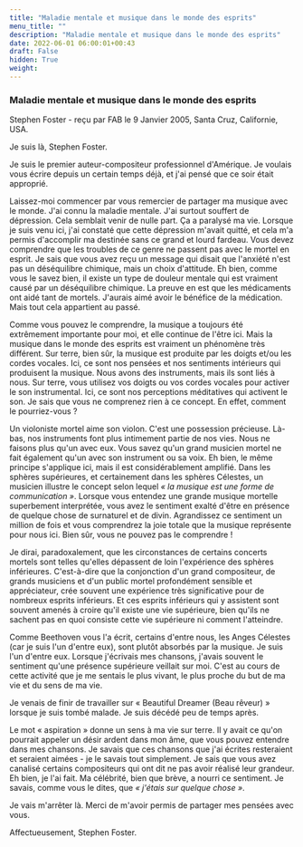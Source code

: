 ```yaml
---
title: "Maladie mentale et musique dans le monde des esprits"
menu_title: ""
description: "Maladie mentale et musique dans le monde des esprits"
date: 2022-06-01 06:00:01+00:43
draft: False
hidden: True
weight:
---
```

### Maladie mentale et musique dans le monde des esprits

Stephen Foster - reçu par FAB le 9 Janvier 2005, Santa Cruz, Californie, USA.

Je suis là, Stephen Foster.

Je suis le premier auteur-compositeur professionnel d'Amérique. Je voulais vous écrire depuis un certain temps déjà, et j'ai pensé que ce soir était approprié.

Laissez-moi commencer par vous remercier de partager ma musique avec le monde. J'ai connu la maladie mentale. J'ai surtout souffert de dépression. Cela semblait venir de nulle part. Ça a paralysé ma vie. Lorsque je suis venu ici, j'ai constaté que cette dépression m'avait quitté, et cela m'a permis d'accomplir ma destinée sans ce grand et lourd fardeau. Vous devez comprendre que les troubles de ce genre ne passent pas avec le mortel en esprit. Je sais que vous avez reçu un message qui disait que l'anxiété n'est pas un déséquilibre chimique, mais un choix d'attitude. Eh bien, comme vous le savez bien, il existe un type de douleur mentale qui est vraiment causé par un déséquilibre chimique. La preuve en est que les médicaments ont aidé tant de mortels. J'aurais aimé avoir le bénéfice de la médication. Mais tout cela appartient au passé.

Comme vous pouvez le comprendre, la musique a toujours été extrêmement importante pour moi, et elle continue de l'être ici. Mais la musique dans le monde des esprits est vraiment un phénomène très différent. Sur terre, bien sûr, la musique est produite par les doigts et/ou les cordes vocales. Ici, ce sont nos pensées et nos sentiments intérieurs qui produisent la musique. Nous avons des instruments, mais ils sont liés à nous. Sur terre, vous utilisez vos doigts ou vos cordes vocales pour activer le son instrumental. Ici, ce sont nos perceptions méditatives qui activent le son. Je sais que vous ne comprenez rien à ce concept. En effet, comment le pourriez-vous ?

Un violoniste mortel aime son violon. C'est une possession précieuse. Là-bas, nos instruments font plus intimement partie de nos vies. Nous ne faisons plus qu'un avec eux. Vous savez qu'un grand musicien mortel ne fait également qu'un avec son instrument ou sa voix. Eh bien, le même principe s'applique ici, mais il est considérablement amplifié. Dans les sphères supérieures, et certainement dans les sphères Célestes, un musicien illustre le concept selon lequel *« la musique est une forme de communication »*. Lorsque vous entendez une grande musique mortelle superbement interprétée, vous avez le sentiment exalté d'être en présence de quelque chose de surnaturel et de divin. Agrandissez ce sentiment un million de fois et vous comprendrez la joie totale que la musique représente pour nous ici. Bien sûr, vous ne pouvez pas le comprendre !

Je dirai, paradoxalement, que les circonstances de certains concerts mortels sont telles qu'elles dépassent de loin l'expérience des sphères inférieures. C'est-à-dire que la conjonction d'un grand compositeur, de grands musiciens et d'un public mortel profondément sensible et appréciateur, crée souvent une expérience très significative pour de nombreux esprits inférieurs. Et ces esprits inférieurs qui y assistent sont souvent amenés à croire qu'il existe une vie supérieure, bien qu'ils ne sachent pas en quoi consiste cette vie supérieure ni comment l'atteindre.

Comme Beethoven vous l'a écrit, certains d'entre nous, les Anges Célestes (car je suis l'un d'entre eux), sont plutôt absorbés par la musique. Je suis l'un d'entre eux. Lorsque j'écrivais mes chansons, j'avais souvent le sentiment qu'une présence supérieure veillait sur moi. C'est au cours de cette activité que je me sentais le plus vivant, le plus proche du but de ma vie et du sens de ma vie.

Je venais de finir de travailler sur « Beautiful Dreamer (Beau rêveur) » lorsque je suis tombé malade. Je suis décédé peu de temps après.

Le mot « aspiration » donne un sens à ma vie sur terre. Il y avait ce qu'on pourrait appeler un désir ardent dans mon âme, que vous pouvez entendre dans mes chansons. Je savais que ces chansons que j'ai écrites resteraient et seraient aimées - je le savais tout simplement. Je sais que vous avez canalisé certains compositeurs qui ont dit ne pas avoir réalisé leur grandeur. Eh bien, je l'ai fait. Ma célébrité, bien que brève, a nourri ce sentiment. Je savais, comme vous le dites, que *« j'étais sur quelque chose »*.

Je vais m'arrêter là. Merci de m'avoir permis de partager mes pensées avec vous.

Affectueusement, Stephen Foster.
